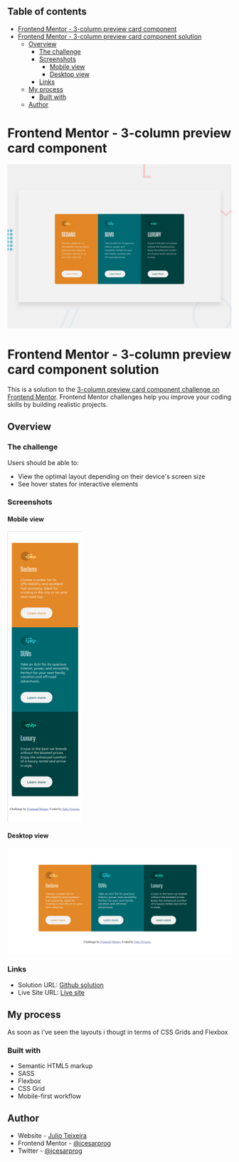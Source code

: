 ## Table of contents

- [Frontend Mentor - 3-column preview card component](#frontend-mentor---3-column-preview-card-component)
- [Frontend Mentor - 3-column preview card component solution](#frontend-mentor---3-column-preview-card-component-solution)
  - [Overview](#overview)
    - [The challenge](#the-challenge)
    - [Screenshots](#screenshots)
      - [Mobile view](#mobile-view)
      - [Desktop view](#desktop-view)
    - [Links](#links)
  - [My process](#my-process)
    - [Built with](#built-with)
  - [Author](#author)
# Frontend Mentor - 3-column preview card component

![Design preview for the 3-column preview card component coding challenge](./design/desktop-preview.jpg)

# Frontend Mentor - 3-column preview card component solution

This is a solution to the [3-column preview card component challenge on Frontend Mentor](https://www.frontendmentor.io/challenges/3column-preview-card-component-pH92eAR2-). Frontend Mentor challenges help you improve your coding skills by building realistic projects. 

## Overview

### The challenge

Users should be able to:

- View the optimal layout depending on their device's screen size
- See hover states for interactive elements

### Screenshots
#### Mobile view
![](./screenshot-mobile.png)
#### Desktop view
![](./screenshot-desktop.png)


### Links

- Solution URL: [Github solution](https://github.com/jcesarprog/Challenges/tree/main/FrontendMentor/02-3-column-preview-card-component)
- Live Site URL: [Live site](https://jcesarprog.github.io/Challenges/FrontendMentor/02-3-column-preview-card-component/)

## My process
As soon as i've seen the layouts i thougt in terms of CSS Grids and Flexbox
### Built with

- Semantic HTML5 markup
- SASS
- Flexbox
- CSS Grid
- Mobile-first workflow

## Author

- Website - [Julio Teixeira](https://www.your-site.com)
- Frontend Mentor - [@jcesarprog](https://www.frontendmentor.io/profile/jcesarprog)
- Twitter - [@jcesarprog](https://www.twitter.com/yourusername)

